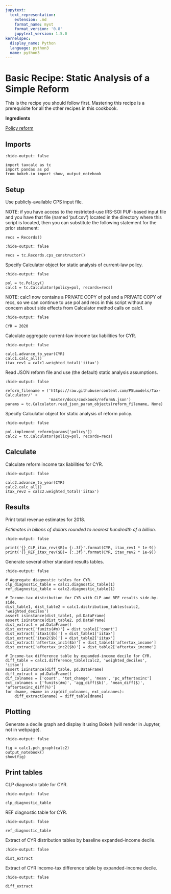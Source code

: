 ```yaml
---
jupytext:
  text_representation:
    extension: .md
    format_name: myst
    format_version: '0.8'
    jupytext_version: 1.5.0
kernelspec:
  display_name: Python
  language: python3
  name: python3
---
```


# Basic Recipe: Static Analysis of a Simple Reform

This is the recipe you should follow first.
Mastering this recipe is a prerequisite for all the other recipes in this cookbook.

**Ingredients**

[Policy reform]([https://pslmodels.github.io/Tax-Calculator/reformA.json](https://pslmodels.github.io/Tax-Calculator/reformA.json))

## Imports

```{code-cell} ipython3
:hide-output: false

import taxcalc as tc
import pandas as pd
from bokeh.io import show, output_notebook
```

## Setup

Use publicly-available CPS input file.

NOTE: if you have access to the restricted-use IRS-SOI PUF-based input file
and you have that file (named ‘puf.csv’) located in the directory
where this script is located, then you can substitute the following
statement for the prior statement:

``
recs = Records()
``

```{code-cell} ipython3
:hide-output: false

recs = tc.Records.cps_constructor()
```

Specify Calculator object for static analysis of current-law policy.

```{code-cell} ipython3
:hide-output: false

pol = tc.Policy()
calc1 = tc.Calculator(policy=pol, records=recs)
```

NOTE: calc1 now contains a PRIVATE COPY of pol and a PRIVATE COPY of recs,
so we can continue to use pol and recs in this script without any
concern about side effects from Calculator method calls on calc1.

```{code-cell} ipython3
:hide-output: false

CYR = 2020
```

Calculate aggregate current-law income tax liabilities for CYR.

```{code-cell} ipython3
:hide-output: false

calc1.advance_to_year(CYR)
calc1.calc_all()
itax_rev1 = calc1.weighted_total('iitax')
```

Read JSON reform file and use (the default) static analysis assumptions.

```{code-cell} ipython3
:hide-output: false

reform_filename = ('https://raw.githubusercontent.com/PSLmodels/Tax-Calculator/' +
                   'master/docs/cookbook/reformA.json')
params = tc.Calculator.read_json_param_objects(reform_filename, None)
```

Specify Calculator object for static analysis of reform policy.

```{code-cell} ipython3
:hide-output: false

pol.implement_reform(params['policy'])
calc2 = tc.Calculator(policy=pol, records=recs)
```

## Calculate

Calculate reform income tax liabilities for CYR.

```{code-cell} ipython3
:hide-output: false

calc2.advance_to_year(CYR)
calc2.calc_all()
itax_rev2 = calc2.weighted_total('iitax')
```

## Results

Print total revenue estimates for 2018.

*Estimates in billons of dollars rounded to nearest hundredth of a billion.*

```{code-cell} ipython3
:hide-output: false

print('{}_CLP_itax_rev($B)= {:.3f}'.format(CYR, itax_rev1 * 1e-9))
print('{}_REF_itax_rev($B)= {:.3f}'.format(CYR, itax_rev2 * 1e-9))
```

Generate several other standard results tables.

```{code-cell} ipython3
:hide-output: false

# Aggregate diagnostic tables for CYR.
clp_diagnostic_table = calc1.diagnostic_table(1)
ref_diagnostic_table = calc2.diagnostic_table(1)

# Income-tax distribution for CYR with CLP and REF results side-by-side.
dist_table1, dist_table2 = calc1.distribution_tables(calc2, 'weighted_deciles')
assert isinstance(dist_table1, pd.DataFrame)
assert isinstance(dist_table2, pd.DataFrame)
dist_extract = pd.DataFrame()
dist_extract['funits(#m)'] = dist_table1['count']
dist_extract['itax1($b)'] = dist_table1['iitax']
dist_extract['itax2($b)'] = dist_table2['iitax']
dist_extract['aftertax_inc1($b)'] = dist_table1['aftertax_income']
dist_extract['aftertax_inc2($b)'] = dist_table2['aftertax_income']

# Income-tax difference table by expanded-income decile for CYR.
diff_table = calc1.difference_table(calc2, 'weighted_deciles', 'iitax')
assert isinstance(diff_table, pd.DataFrame)
diff_extract = pd.DataFrame()
dif_colnames = ['count', 'tot_change', 'mean', 'pc_aftertaxinc']
ext_colnames = ['funits(#m)', 'agg_diff($b)', 'mean_diff($)', 'aftertaxinc_diff(%)']
for dname, ename in zip(dif_colnames, ext_colnames):
    diff_extract[ename] = diff_table[dname]
```

## Plotting

Generate a decile graph and display it using Bokeh (will render in Jupyter, not in webpage).

```{code-cell} ipython3
:hide-output: false

fig = calc1.pch_graph(calc2)
output_notebook()
show(fig)
```

## Print tables

CLP diagnostic table for CYR.

```{code-cell} ipython3
:hide-output: false

clp_diagnostic_table
```

REF diagnostic table for CYR.

```{code-cell} ipython3
:hide-output: false

ref_diagnostic_table
```

Extract of CYR distribution tables by baseline expanded-income decile.

```{code-cell} ipython3
:hide-output: false

dist_extract
```

Extract of CYR income-tax difference table by expanded-income decile.

```{code-cell} ipython3
:hide-output: false

diff_extract
```
